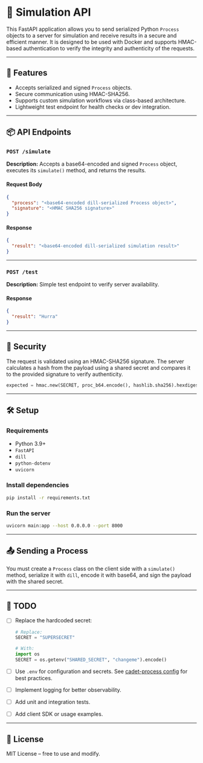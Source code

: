 # 🧪 Simulation API

This FastAPI application allows you to send serialized Python `Process` objects to a server for simulation and receive results in a secure and efficient manner. It is designed to be used with Docker and supports HMAC-based authentication to verify the integrity and authenticity of the requests.

---

## 🚀 Features

- Accepts serialized and signed `Process` objects.
- Secure communication using HMAC-SHA256.
- Supports custom simulation workflows via class-based architecture.
- Lightweight test endpoint for health checks or dev integration.

---

## 📦 API Endpoints

### `POST /simulate`

**Description:** Accepts a base64-encoded and signed `Process` object, executes its `simulate()` method, and returns the results.

#### Request Body

```json
{
  "process": "<base64-encoded dill-serialized Process object>",
  "signature": "<HMAC SHA256 signature>"
}
```

#### Response

```json
{
  "result": "<base64-encoded dill-serialized simulation result>"
}
```

---

### `POST /test`

**Description:** Simple test endpoint to verify server availability.

#### Response

```json
{
  "result": "Hurra"
}
```

---

## 🔐 Security

The request is validated using an HMAC-SHA256 signature. The server calculates a hash from the payload using a shared secret and compares it to the provided signature to verify authenticity.

```python
expected = hmac.new(SECRET, proc_b64.encode(), hashlib.sha256).hexdigest()
```

---

## 🛠️ Setup

### Requirements

- Python 3.9+
- `FastAPI`
- `dill`
- `python-dotenv`
- `uvicorn`

### Install dependencies

```bash
pip install -r requirements.txt
```

### Run the server

```bash
uvicorn main:app --host 0.0.0.0 --port 8000
```

---

## 📤 Sending a Process

You must create a `Process` class on the client side with a `simulate()` method, serialize it with `dill`, encode it with base64, and sign the payload with the shared secret.

---

## 📌 TODO

- [ ] Replace the hardcoded secret:

    ```python
    # Replace:
    SECRET = "SUPERSECRET"

    # With:
    import os
    SECRET = os.getenv("SHARED_SECRET", "changeme").encode()
    ```

- [ ] Use `.env` for configuration and secrets. See [cadet-process config](https://github.com/your-org/cadet-process) for best practices.

- [ ] Implement logging for better observability.

- [ ] Add unit and integration tests.

- [ ] Add client SDK or usage examples.

---

## 📄 License

MIT License – free to use and modify.

